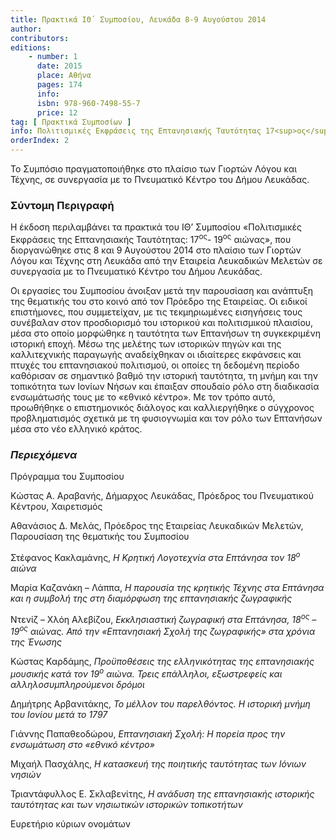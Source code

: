 ```yaml
---
title: Πρακτικά ΙΘ΄ Συμποσίου, Λευκάδα 8-9 Αυγούστου 2014
author: 
contributors: 
editions: 
    - number: 1
      date: 2015
      place: Αθήνα
      pages: 174
      info: 
      isbn: 978-960-7498-55-7
      price: 12
tag: [ Πρακτικά Συμποσίων ]
info: Πολιτισμικές Εκφράσεις της Επτανησιακής Ταυτότητας 17<sup>ος</sup>- 19<sup>ος</sup> αιώνας
orderIndex: 2
---
```


Το Συμπόσιο πραγματοποιήθηκε στο πλαίσιο των Γιορτών Λόγου και Τέχνης, σε συνεργασία με το Πνευματικό Κέντρο του Δήμου Λευκάδας.

### Σύντομη Περιγραφή

Η έκδοση περιλαμβάνει τα πρακτικά του ΙΘ’ Συμποσίου «Πολιτισμικές Εκφράσεις της Επτανησιακής Ταυτότητας: 17<sup>ος</sup>- 19<sup>ος</sup> αιώνας», που διοργανώθηκε στις 8 και 9 Αυγούστου 2014 στο πλαίσιο των Γιορτών Λόγου και Τέχνης στη Λευκάδα από την Εταιρεία Λευκαδικών Μελετών σε συνεργασία με το Πνευματικό Κέντρο του Δήμου Λευκάδας. 

Οι εργασίες του Συμποσίου άνοιξαν μετά την παρουσίαση και ανάπτυξη της θεματικής του στο κοινό από τον Πρόεδρο της Εταιρείας. Οι ειδικοί επιστήμονες, που συμμετείχαν, με τις τεκμηριωμένες εισηγήσεις τους συνέβαλαν στον προσδιορισμό του ιστορικού και πολιτισμικού πλαισίου, μέσα στο οποίο μορφώθηκε η ταυτότητα των Επτανήσων τη συγκεκριμένη ιστορική εποχή. Μέσω της μελέτης των ιστορικών πηγών και της καλλιτεχνικής παραγωγής αναδείχθηκαν οι ιδιαίτερες εκφάνσεις και πτυχές του επτανησιακού πολιτισμού, οι οποίες τη δεδομένη περίοδο καθόρισαν σε σημαντικό βαθμό την ιστορική ταυτότητα, τη μνήμη και την τοπικότητα των Ιονίων Νήσων και έπαιξαν σπουδαίο ρόλο στη διαδικασία ενσωμάτωσής τους με το «εθνικό κέντρο». Με τον τρόπο αυτό, προωθήθηκε ο επιστημονικός διάλογος και καλλιεργήθηκε ο σύγχρονος προβληματισμός σχετικά με τη φυσιογνωμία και τον ρόλο των Επτανήσων μέσα στο νέο ελληνικό κράτος.

### *Περιεχόμενα*

Πρόγραμμα του Συμποσίου

Κώστας Α. Αραβανής, Δήμαρχος Λευκάδας, Πρόεδρος του Πνευματικού Κέντρου, Χαιρετισμός

Αθανάσιος Δ. Μελάς, Πρόεδρος της Εταιρείας Λευκαδικών Μελετών, Παρουσίαση της θεματικής του Συμποσίου

Στέφανος Κακλαμάνης, *Η Κρητική Λογοτεχνία στα Επτάνησα τον 18<sup>ο</sup> αιώνα*

Μαρία Καζανάκη – Λάππα, *Η παρουσία της κρητικής Τέχνης στα Επτάνησα και η συμβολή της στη διαμόρφωση της επτανησιακής ζωγραφικής*

Ντενίζ – Χλόη Αλεβίζου, *Εκκλησιαστική ζωγραφική στα Επτάνησα, 18<sup>ος</sup> – 19<sup>ος</sup> αιώνας. Από την «Επτανησιακή Σχολή της ζωγραφικής» στα χρόνια της Ένωσης* 

Κώστας Καρδάμης, *Προϋποθέσεις της ελληνικότητας της επτανησιακής μουσικής κατά τον 19<sup>ο</sup> αιώνα. Τρεις επάλληλοι, εξωστρεφείς και αλληλοσυμπληρούμενοι δρόμοι*

Δημήτρης Αρβανιτάκης, *Το μέλλον του παρελθόντος. Η ιστορική μνήμη του Ιονίου μετά το 1797*

Γιάννης Παπαθεοδώρου, *Επτανησιακή Σχολή: Η πορεία προς την ενσωμάτωση στο «εθνικό κέντρο»*

Μιχαήλ Πασχάλης, *Η κατασκευή της ποιητικής ταυτότητας των Ιόνιων νησιών*

Τριαντάφυλλος Ε. Σκλαβενίτης, *Η ανάδυση της επτανησιακής ιστορικής ταυτότητας και των νησιωτικών ιστορικών τοπικοτήτων*

Ευρετήριο κύριων ονομάτων